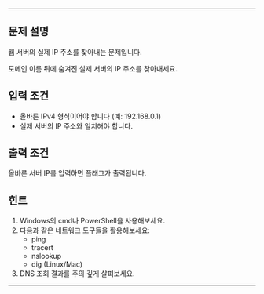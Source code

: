 ---

## 문제 설명
웹 서버의 실제 IP 주소를 찾아내는 문제입니다.

도메인 이름 뒤에 숨겨진 실제 서버의 IP 주소를 찾아내세요.

## 입력 조건
- 올바른 IPv4 형식이어야 합니다 (예: 192.168.0.1)
- 실제 서버의 IP 주소와 일치해야 합니다.

## 출력 조건
올바른 서버 IP를 입력하면 플래그가 출력됩니다.

## 힌트
1. Windows의 cmd나 PowerShell을 사용해보세요.
2. 다음과 같은 네트워크 도구들을 활용해보세요:
   - ping
   - tracert
   - nslookup
   - dig (Linux/Mac)
3. DNS 조회 결과를 주의 깊게 살펴보세요.

---